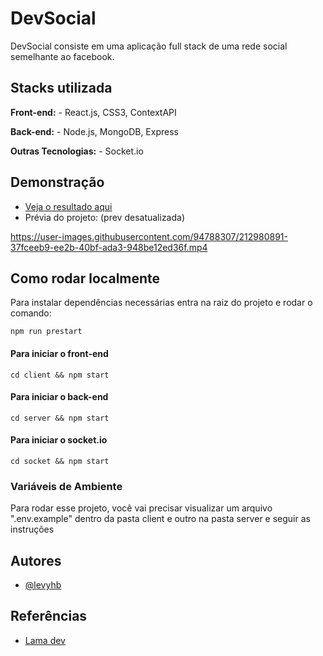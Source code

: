 # DevSocial

DevSocial consiste em uma aplicação full stack de uma rede social semelhante ao facebook. 


## Stacks utilizada

**Front-end:** - React.js, CSS3, ContextAPI

**Back-end:** - Node.js, MongoDB, Express

**Outras Tecnologias:** - Socket.io
## Demonstração

- [Veja o resultado aqui](https://dev-social-br.vercel.app/)
- Prévia do projeto: (prev desatualizada)

https://user-images.githubusercontent.com/94788307/212980891-37fceeb9-ee2b-40bf-ada3-948be12ed36f.mp4
## Como rodar localmente
Para instalar dependências necessárias entra na raiz do projeto e rodar o  comando:

```
npm run prestart
```

#### Para iniciar o front-end
```
cd client && npm start
```

#### Para iniciar o back-end
```
cd server && npm start
```

#### Para iniciar o socket.io
```
cd socket && npm start
```
### Variáveis de Ambiente

Para rodar esse projeto, você vai precisar visualizar um arquivo ".env.example" dentro da pasta client e outro na pasta server e seguir as instruções


## Autores

- [@levyhb](https://github.com/Levyhb)

## Referências

- [Lama dev](https://www.youtube.com/@LamaDev)
